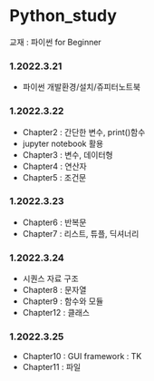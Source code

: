 # Python_study
교재 : 파이썬 for Beginner
### 1.2022.3.21
  - 파이썬 개발환경/설치/쥬피터노트북

### 1.2022.3.22
  - Chapter2 : 간단한 변수, print()함수
  - jupyter notebook 활용
  - Chapter3 : 변수, 데이터형 
  - Chapter4 : 연산자
  - Chapter5 : 조건문


### 1.2022.3.23
  - Chapter6 : 반복문
  - Chapter7 : 리스트, 튜플, 딕셔너리


### 1.2022.3.24
  - 시퀀스 자료 구조
  - Chapter8 : 문자열
  - Chapter9 : 함수와 모듈
  - Chapter12 : 클래스 


### 1.2022.3.25
  - Chapter10 : GUI framework : TK
  - Chapter11 : 파일
